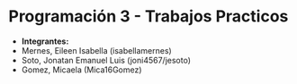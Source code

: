 # Programación 3 - Trabajos Practicos

- **Integrantes:** 
- Mernes, Eileen Isabella (isabellamernes)
- Soto, Jonatan Emanuel Luis (joni4567/jesoto)
- Gomez, Micaela (Mica16Gomez)